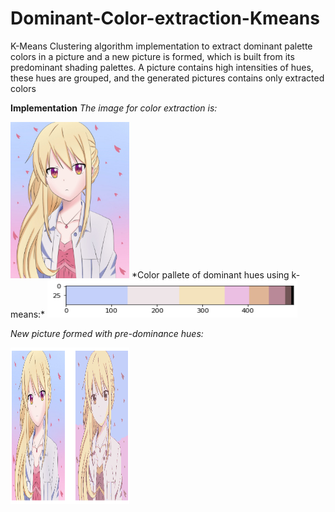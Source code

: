 # Dominant-Color-extraction-Kmeans
K-Means Clustering algorithm implementation to extract dominant palette colors in a picture and a new picture is formed, which is built from its predominant shading palettes. A picture contains high intensities of hues, these hues are grouped, and the generated pictures contains only extracted colors

**Implementation**
*The image for color extraction is:*

<img src="https://github.com/nehamehta2110/Dominant-Color-extraction-Kmeans/blob/master/picture1.jpg" width="190" height="250" />
*Color pallete of dominant hues using k-means:*
  <img src="https://github.com/nehamehta2110/Dominant-Color-extraction-Kmeans/blob/master/color_pallete1.png" width="400" height="60" />
 
*New picture formed with pre-dominance hues:*

<img src="https://github.com/nehamehta2110/Dominant-Color-extraction-Kmeans/blob/master/new_picture1.png" width="190" height="250" />

